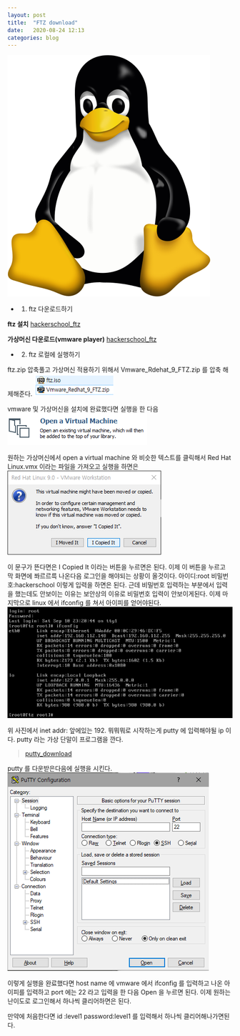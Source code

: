 ```yaml
---
layout: post
title:  "FTZ download"
date:   2020-08-24 12:13
categories: blog
---
```


![ftz download](/blog_img/ftz_title.png)

+ 1. ftz 다운로드하기

__ftz 설치__
[hackerschool_ftz](https://drive.google.com/file/d/1krZs8e6QG_l_mxMI3eCY11F-lgb12HLb/view,hackerschool_ftz)

__가상머신 다운로드(vmware player)__
[hackerschool_ftz](https://www.vmware.com/kr/products/workstation-player/workstation-player-evaluation.html,vmware_download)

+ 2. ftz 로컬에 실행하기
	
ftz.zip 압축풀고 가상머신 적용하기 위해서 Vmware_Rdehat_9_FTZ.zip 를 압축 해제해준다.
![vmware_zip](/blog_img/zip.png)

vmware 및 가상머신을 설치에 완료했다면 실행을 한 다음  
![file_open](/blog_img/file_open.png)

원하는 가상머신에서 open a virtual machine 와 비슷한 텍스트를 클릭해서 Red Hat Linux.vmx 이라는 파일을 가져오고 실행을 하면은 
![it](/blog_img/vmware_it.png)

이 문구가 뜬다면은 I Copied It 이라는 버튼을 누르면은 된다.
이제 이 버튼을 누르고 막 화면에 쫘르르륵 나온다음
로그인을 해야되는 상황이 올것이다.
아이디:root
비밀번호:hackerschool
이렇게 입력을 하면은 된다. 근데 비밀번호 입력하는 부분에서 입력을 했는데도 안보이는 이유는 보안상의 이유로 비밀번호 입력이 안보이게된다. 이제 마지막으로 linux 에서 ifconfig 를 쳐서 아이피를 얻어야된다. 
![ifconfig](/blog_img/ftz_ifconfig.png)

위 사진에서 inet addr: 앞에있는 192. 뭐뭐뭐로 시작하는게 putty 에 입력해야될 ip 이다.
putty 라는 가상 단말이 프로그램을 깐다.
> [putty_download](https://putty.softonic.kr/)

putty 를 다운받은다음에 실행을 시킨다.
![putty_image](/blog_img/putty.png)

이렇게 실행을 완료했다면 host name 에 vmware 에서 ifconfig 를 입력하고 나온 아이피를 입력하고 port 에는 22 라고 입력을 한 다음 Open 을 누르면 된다.
이제 원하는 난이도로 로그인해서 하나씩 클리어하면은 된다. 

만약에 처음한다면 
id :level1
password:level1 를 입력해서 하나씩 클리어해나가면된다.



